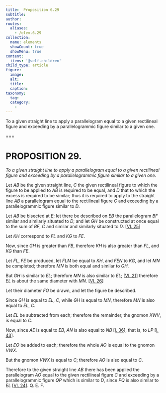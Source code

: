 ```yaml
---
title:  Proposition 6.29
subtitle: 
author:
routes:
  aliases:
    - /elem.6.29
collection:
  name: elements
  showCount: true
  showMenu: true
content:
  items: '@self.children'
child_type: article
figure:
  image:
  alt:
  title:
  caption:
taxonomy:
  tag:
  category:
    - 
---
```


<p><emph>To a given straight line to apply a parallelogram equal to a given rectilineal figure and exceeding by a parallelogrammic figure similar to a given one</emph>. </p>

===

<h1>PROPOSITION 29.</h1>
<p><em>To a given straight line to apply a parallelogram equal to a given rectilineal figure and exceeding by a parallelogrammic figure similar to a given one</em>. </p>

<p>Let <em>AB</em> be the given straight line, <em>C</em> the given rectilineal figure to which the figure to be applied to <em>AB</em> is required to be equal, and <em>D</em> that to which the excess is required to be similar; thus it is required to apply to the straight line <em>AB</em> a parallelogram equal to the rectilineal figure <em>C</em> and exceeding by a parallelogrammic figure similar to <em>D</em>. 
      </p>

<p>Let <em>AB</em> be bisected at <em>E</em>; let there be described on <em>EB</em> the parallelogram <em>BF</em> similar and similarly situated to <em>D</em>; and let <em>GH</em> be constructed at once equal to the sum of <em>BF</em>, <em>C</em> and similar and similarly situated to <em>D</em>. [<a href="/elem.6.25">VI. 25</a>] </p>

<p>Let <em>KH</em> correspond to <em>FL</em> and <em>KG</em> to <em>FE</em>. </p>

<p>Now, since <em>GH</em> is greater than <em>FB</em>, therefore <em>KH</em> is also greater than <em>FL</em>, and <em>KG</em> than <em>FE</em>. <pb n="266"/></p>

<p>Let <em>FL</em>, <em>FE</em> be produced, let <em>FLM</em> be equal to <em>KH</em>, and <em>FEN</em> to <em>KG</em>, and let <em>MN</em> be completed; <span class="center">therefore <em>MN</em> is both equal and similar to <em>GH</em>.</span>
      </p>

<p>But <em>GH</em> is similar to <em>EL</em>; <span class="center">therefore <em>MN</em> is also similar to <em>EL</em>; [<a href="/elem.6.21">VI. 21</a>]</span> therefore <em>EL</em> is about the same diameter with <em>MN</em>. [<a href="/elem.6.26">VI. 26</a>] </p>

<p>Let their diameter <em>FO</em> be drawn, and let the figure be described. </p>

<p>Since <em>GH</em> is equal to <em>EL</em>, <em>C</em>, while <em>GH</em> is equal to <em>MN</em>, therefore <em>MN</em> is also equal to <em>EL</em>, <em>C</em>. </p>

<p>Let <em>EL</em> be subtracted from each; <span class="center">therefore the remainder, the gnomon <em>XWV</em>, is equal to <em>C</em>.</span>
      </p>

<p>Now, since <em>AE</em> is equal to <em>EB</em>, <span class="center"><em>AN</em> is also equal to <em>NB</em> [<a href="/elem.1.36">I. 36</a>], that is, to <em>LP</em> [<a href="/elem.1.43">I. 43</a>].</span>
      </p>

<p>Let <em>EO</em> be added to each; <span class="center">therefore the whole <em>AO</em> is equal to the gnomon <em>VWX</em>.</span>
      </p>

<p>But the gnomon <em>VWX</em> is equal to <em>C</em>; <span class="center">therefore <em>AO</em> is also equal to <em>C</em>.</span>
      </p>

<p>Therefore to the given straight line <em>AB</em> there has been applied the parallelogram <em>AO</em> equal to the given rectilineal figure <em>C</em> and exceeding by a parallelogrammic figure <em>QP</em> which is similar to <em>D</em>, since <em>PQ</em> is also similar to <em>EL</em> [<a href="/elem.6.24">VI. 24</a>]. Q. E. F.</p>
